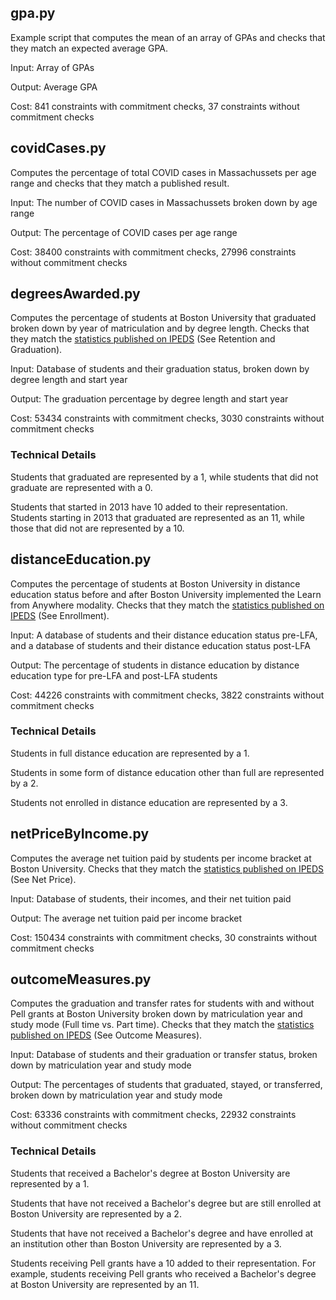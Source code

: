 ## gpa.py

Example script that computes the mean of an array of GPAs and checks that they match an expected average GPA.

Input: Array of GPAs

Output: Average GPA

Cost: 841 constraints with commitment checks, 37 constraints without commitment checks

## covidCases.py

Computes the percentage of total COVID cases in Massachussets per age range and checks that they match a published result.

Input: The number of COVID cases in Massachussets broken down by age range

Output: The percentage of COVID cases per age range

Cost: 38400 constraints with commitment checks, 27996 constraints without commitment checks

## degreesAwarded.py

Computes the percentage of students at Boston University that graduated broken down by year of matriculation and by degree length. Checks that they match the [statistics published on IPEDS](https://nces.ed.gov/ipeds/datacenter/InstitutionProfile.aspx?unitid=164988) (See Retention and Graduation).

Input: Database of students and their graduation status, broken down by degree length and start year

Output: The graduation percentage by degree length and start year

Cost: 53434 constraints with commitment checks, 3030 constraints without commitment checks

### Technical Details

Students that graduated are represented by a 1, while students that did not graduate are represented with a 0.

Students that started in 2013 have 10 added to their representation. Students starting in 2013 that graduated are represented as an 11, while those that did not are represented by a 10.

## distanceEducation.py

Computes the percentage of students at Boston University in distance education status before and after Boston University implemented the Learn from Anywhere modality. Checks that they match the [statistics published on IPEDS](https://nces.ed.gov/ipeds/datacenter/InstitutionProfile.aspx?unitid=164988) (See Enrollment).

Input: A database of students and their distance education status pre-LFA, and a database of students and their distance education status post-LFA

Output: The percentage of students in distance education by distance education type for pre-LFA and post-LFA students

Cost: 44226 constraints with commitment checks, 3822 constraints without commitment checks

### Technical Details

Students in full distance education are represented by a 1.

Students in some form of distance education other than full are represented by a 2.

Students not enrolled in distance education are represented by a 3.

## netPriceByIncome.py

Computes the average net tuition paid by students per income bracket at Boston University. Checks that they match the [statistics published on IPEDS](https://nces.ed.gov/ipeds/datacenter/InstitutionProfile.aspx?unitid=164988) (See Net Price).

Input: Database of students, their incomes, and their net tuition paid

Output: The average net tuition paid per income bracket

Cost: 150434 constraints with commitment checks, 30 constraints without commitment checks

## outcomeMeasures.py

Computes the graduation and transfer rates for students with and without Pell grants at Boston University broken down by matriculation year and study mode (Full time vs. Part time). Checks that they match the [statistics published on IPEDS](https://nces.ed.gov/ipeds/datacenter/InstitutionProfile.aspx?unitid=164988) (See Outcome Measures).

Input: Database of students and their graduation or transfer status, broken down by matriculation year and study mode

Output: The percentages of students that graduated, stayed, or transferred, broken down by matriculation year and study mode

Cost: 63336 constraints with commitment checks, 22932 constraints without commitment checks

### Technical Details

Students that received a Bachelor's degree at Boston University are represented by a 1.

Students that have not received a Bachelor's degree but are still enrolled at Boston University are represented by a 2.

Students that have not received a Bachelor's degree and have enrolled at an institution other than Boston University are represented by a 3.

Students receiving Pell grants have a 10 added to their representation. For example, students receiving Pell grants who received a Bachelor's degree at Boston University are represented by an 11.